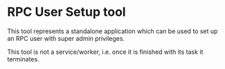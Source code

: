 # RPC User Setup tool

This tool represents a standalone application which can be used to set up an RPC user with super admin privileges.

This tool is not a service/worker, i.e. once it is finished with its task it terminates. 